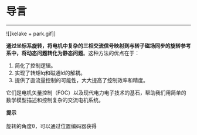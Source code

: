 # 导言
---
![[kelake + park.gif]]

**通过坐标系旋转，将电机中复杂的三相交流信号映射到与转子磁场同步的旋转参考系中，将动态问题转化为静态问题**。这种方法的优点在于：
1. 简化了控制逻辑。
2. 实现了转矩Iq和磁通Id的解耦。
3. 提供了直流量控制的可能性，大大提高了控制效率和精度。

它们是电机矢量控制（FOC）以及现代电力电子技术的基石，帮助我们用简单的数学模型描述和控制复杂的交流电机系统。

<div class="tip">
<strong>提示</strong><br><br>旋转的角度θ，可以通过位置编码器获得
</div>
